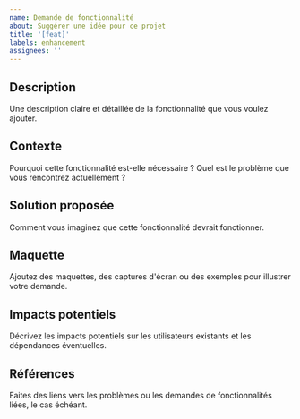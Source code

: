 ```yaml
---
name: Demande de fonctionnalité
about: Suggérer une idée pour ce projet
title: '[feat]'
labels: enhancement
assignees: ''
---
```


## Description

Une description claire et détaillée de la fonctionnalité que vous voulez ajouter.

## Contexte

Pourquoi cette fonctionnalité est-elle nécessaire ? Quel est le problème que vous rencontrez actuellement ?

## Solution proposée

Comment vous imaginez que cette fonctionnalité devrait fonctionner.

## Maquette

Ajoutez des maquettes, des captures d'écran ou des exemples pour illustrer votre demande.

## Impacts potentiels

Décrivez les impacts potentiels sur les utilisateurs existants et les dépendances éventuelles.

## Références

Faites des liens vers les problèmes ou les demandes de fonctionnalités liées, le cas échéant.
